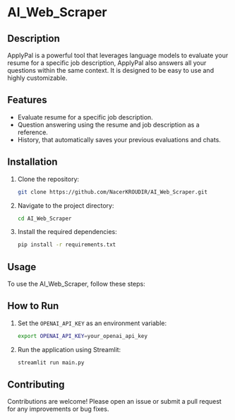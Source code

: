 # AI_Web_Scraper

## Description
ApplyPal is a powerful tool that leverages language models to evaluate your resume for a specific job description, ApplyPal also answers all your questions within the same context. It is designed to be easy to use and highly customizable.

## Features
- Evaluate resume for a specific job description.
- Question answering using the resume and job description as a reference.
- History, that automatically saves your previous evaluations and chats.

## Installation
1. Clone the repository:
    ```sh
    git clone https://github.com/NacerKROUDIR/AI_Web_Scraper.git
    ```
2. Navigate to the project directory:
    ```sh
    cd AI_Web_Scraper
    ```
3. Install the required dependencies:
    ```sh
    pip install -r requirements.txt
    ```

## Usage
To use the AI_Web_Scraper, follow these steps:

## How to Run
1. Set the `OPENAI_API_KEY` as an environment variable:
    ```sh
    export OPENAI_API_KEY=your_openai_api_key
    ```
2. Run the application using Streamlit:
    ```sh
    streamlit run main.py
    ```

## Contributing
Contributions are welcome! Please open an issue or submit a pull request for any improvements or bug fixes.
